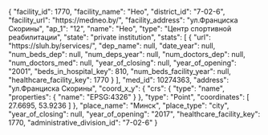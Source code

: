 {
    "facility_id": 1770,
    "facility_name": "Нео",
    "district_id": "7-02-6",
    "facility_url": "https:\/\/medneo.by\/",
    "facility_address": "ул.Франциска Скорины",
    "ap_1": "12",
    "name": "Нео",
    "type": "Центр спортивной реабилитации",
    "state": "private institution",
    "stats": [
        {
            "url": "https:\/\/sluh.by\/services\/",
            "dep_name": null,
            "date_year": null,
            "num_beds_dep": null,
            "num_deps_year": null,
            "num_doctors_dep": null,
            "num_doctors_med": null,
            "year_of_closing": null,
            "year_of_opening": "2001",
            "beds_in_hospital_key": 810,
            "num_beds_facility_year": null,
            "healthcare_facility_key": 1770
        }
    ],
    "med_id": 10274363,
    "address": "ул.Франциска Скорины",
    "coord_x_y": {
        "crs": {
            "type": "name",
            "properties": {
                "name": "EPSG:4326"
            }
        },
        "type": "Point",
        "coordinates": [
            27.6695,
            53.9236
        ]
    },
    "place_name": "Минск",
    "place_type": "city",
    "year_of_closing": null,
    "year_of_opening": "2017",
    "healthcare_facility_key": 1770,
    "administrative_division_id": "7-02-6"
}